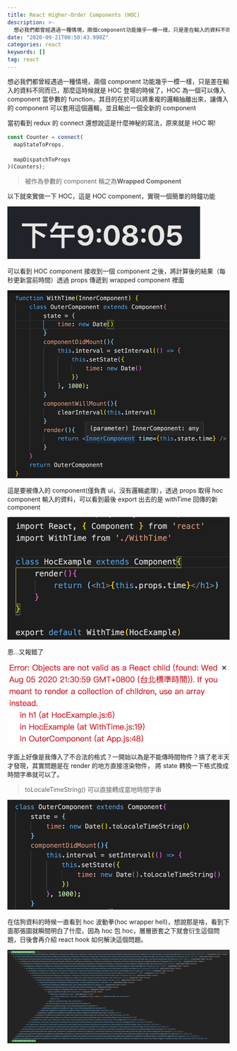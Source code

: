 ```yaml
---
title: React Higher-Order Components (HOC)
description: >-
  想必我們都曾經遇過一種情境，兩個component功能幾乎一模一樣，只是差在輸入的資料不同而已，那麼這時候就是HOC登場的時候了，HOC為一個可以傳入component當參數的function，其目的在於可以將重複的邏輯抽離出來，讓傳入的component可以套用這個邏輯，並且輸…
date: "2020-09-21T00:50:43.990Z"
categories: react
keywords: []
tag: react
---
```


想必我們都曾經遇過一種情境，兩個 component 功能幾乎一模一樣，只是差在輸入的資料不同而已，那麼這時候就是 HOC 登場的時候了，HOC 為一個可以傳入 component 當參數的 function，其目的在於可以將重複的邏輯抽離出來，讓傳入的 component 可以套用這個邏輯，並且輸出一個全新的 component

當初看到 redux 的 connect 還想說這是什麼神秘的寫法，原來就是 HOC 啊!

```javascript
const Counter = connect(
  mapStateToProps,

  mapDispatchToProps
)(Counters);
```

> 被作為參數的 component 稱之為**Wrapped Component**

以下就來實做一下 HOC，這是 HOC component，實現一個簡單的時鐘功能

![](/img/1__GcC__tU08LCx7h5vKMTxvVg.png)

可以看到 HOC component 接收到一個 component 之後，將計算後的結果（每秒更新當前時間）透過 props 傳遞到 wrapped component 裡面

![](/img/1__4Z6j5Ef0Dnty7pHG__ioxHg.png)

這是要被傳入的 component(僅負責 ui，沒有邏輯處理），透過 props 取得 hoc component 輸入的資料，可以看到最後 export 出去的是 withTime 回傳的新 component

![](/img/1__oFrNZbSc5FXbWUClUXzl4g.png)

恩…又報錯了

![](/img/1__6OPQbez4ha4BXMjsd9ocOg.png)

字面上好像是我傳入了不合法的格式？一開始以為是不能傳時間物件？搞了老半天才發現，其實問題是在 render 的地方直接渲染物件， 將 state 轉換一下格式換成時間字串就可以了。

> toLocaleTimeString() 可以直接轉成當地時間字串

![](/img/1__o4F683lSXo7g7Me4JHktAQ.png)

在估狗資料的時候一直看到 hoc 波動拳(hoc wrapper hell)，想說那是啥，看到下面那張圖就瞬間明白了什麼，因為 hoc 包 hoc，層層嵌套之下就會衍生這個問題，日後會再介紹 react hook 如何解決這個問題。

![](/img/1__HS2P3viVU3ILMFPo__JEeHg.jpeg)

